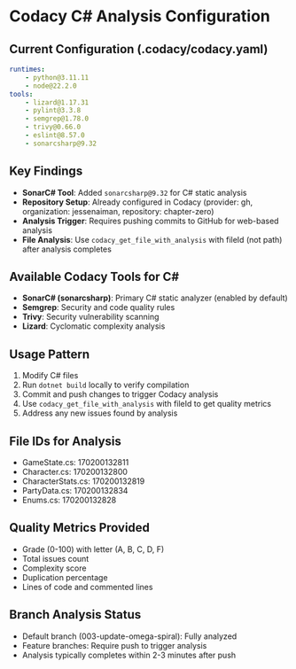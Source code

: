 # Codacy C# Analysis Configuration

## Current Configuration (.codacy/codacy.yaml)
```yaml
runtimes:
    - python@3.11.11
    - node@22.2.0
tools:
    - lizard@1.17.31
    - pylint@3.3.8
    - semgrep@1.78.0
    - trivy@0.66.0
    - eslint@8.57.0
    - sonarcsharp@9.32
```

## Key Findings
- **SonarC# Tool**: Added `sonarcsharp@9.32` for C# static analysis
- **Repository Setup**: Already configured in Codacy (provider: gh, organization: jessenaiman, repository: chapter-zero)
- **Analysis Trigger**: Requires pushing commits to GitHub for web-based analysis
- **File Analysis**: Use `codacy_get_file_with_analysis` with fileId (not path) after analysis completes

## Available Codacy Tools for C#
- **SonarC# (sonarcsharp)**: Primary C# static analyzer (enabled by default)
- **Semgrep**: Security and code quality rules
- **Trivy**: Security vulnerability scanning
- **Lizard**: Cyclomatic complexity analysis

## Usage Pattern
1. Modify C# files
2. Run `dotnet build` locally to verify compilation
3. Commit and push changes to trigger Codacy analysis
4. Use `codacy_get_file_with_analysis` with fileId to get quality metrics
5. Address any new issues found by analysis

## File IDs for Analysis
- GameState.cs: 170200132811
- Character.cs: 170200132800
- CharacterStats.cs: 170200132819
- PartyData.cs: 170200132834
- Enums.cs: 170200132828

## Quality Metrics Provided
- Grade (0-100) with letter (A, B, C, D, F)
- Total issues count
- Complexity score
- Duplication percentage
- Lines of code and commented lines

## Branch Analysis Status
- Default branch (003-update-omega-spiral): Fully analyzed
- Feature branches: Require push to trigger analysis
- Analysis typically completes within 2-3 minutes after push
